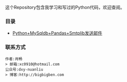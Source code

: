 这个Repository包含我学习和写过的Python代码，欢迎查阅。

### 目录
+ [Python+MySqldb+Pandas+Smtplib发送邮件](https://github.com/benbendemo/learning-python/blob/master/python-smtplib/README.md)

### 联系方式
    作者:肖畅
    > 邮箱:xc0910@hotmail.com
    公众号:dxy-nuanliu
    > 博客:http://bigbigben.com
